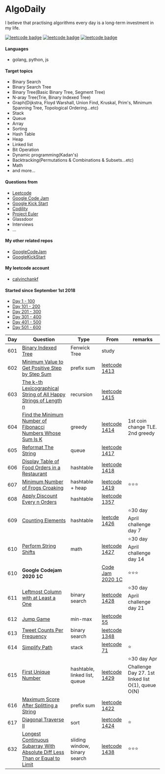 # AlgoDaily

I believe that practising algorithms every day is a long-term investment in my life.

[![leetcode badge](https://leetcode-badge.chyroc.cn/?name=calvinchankf&leetcode_badge_style=leetcode%20solved/total-{{.solved_question}}/{{.all_question}}-{{if%20le%20.solved_question_rate_float%200.3}}red.svg{{else%20if%20le%20.solved_question_rate_float%200.5}}yellow.svg{{else}}green.svg{{end}}&refresh=true)](https://leetcode.com/calvinchankf/)
[![leetcode badge](https://leetcode-badge.chyroc.cn/?name=calvinchankf&leetcode_badge_style=leetcode%20submission-{{.accepted_submission_rate}}-{{%20if%20le%20.accepted_submission_rate_float%200.3}}red{{%20else%20if%20le%20.solved_question_rate_float%200.6}}green{{%20else%20}}yellow{{%20end%20}}.svg&refresh=true)](https://leetcode.com/calvinchankf/)
[![leetcode badge](https://leetcode-badge.chyroc.cn/?name=calvinchankf&leetcode_badge_style=leetcode%20ranking-{{.ranking}}-green.svg&refresh=true)](https://leetcode.com/calvinchankf/)

#### Languages

-   golang, python, js

#### Target topics

-   Binary Search
-   Binary Search Tree
-   Binary Tree(Basic Binary Tree, Segment Tree)
-   N-aray Tree(Trie, Binary Indexed Tree)
-   Graph(Dijkstra, Floyd Warshall, Union Find, Kruskal, Prim's, Minimum Spanning Tree, Topological Ordering...etc)
-   Stack
-   Queue
-   Array
-   Sorting
-   Hash Table
-   Heap
-   Linked list
-   Bit Operation
-   Dynamic programming(Kadan's)
-   Backtracking(Permutations & Combinations & Subsets...etc)
-   Math
-   and more...

#### Questions from

-   [Leetcode](https://leetcode.com)
-   [Google Code Jam](https://codingcompetitions.withgoogle.com/codejam)
-   [Google Kick Start](https://codingcompetitions.withgoogle.com/kickstart/)
-   [Codility](https://app.codility.com/programmers/lessons/)
-   [Project Euler](https://projecteuler.net)
-   Glassdoor
-   Interviews
-   ...

#### My other related repos

-   [GoogleCodeJam](https://github.com/calvinchankf/GoogleCodeJam)
-   [GoogleKickStart](https://github.com/calvinchankf/GoogleKickStart)

#### My leetcode account

-   [calvinchankf](https://leetcode.com/calvinchankf/)

#### Started since September 1st 2018

-   [Day 1 - 100](./markdowns/day1-100.md)
-   [Day 101 - 200](./markdowns/day101-200.md)
-   [Day 201 - 300](./markdowns/day201-300.md)
-   [Day 301 - 400](./markdowns/day301-400.md)
-   [Day 401 - 500](./markdowns/day401-500.md)
-   [Day 501 - 600](./markdowns/day501-600.md)

| Day | Question                                                                                                                                                                | Type                          | From                                                                                                                       | remarks                                                          |
| --- | ----------------------------------------------------------------------------------------------------------------------------------------------------------------------- | ----------------------------- | -------------------------------------------------------------------------------------------------------------------------- | ---------------------------------------------------------------- |
| 601 | [Binary Indexed Tree](/miscellaneous/binary-indexed-tree/)                                                                                                              | Fenwick Tree                  | study                                                                                                                      |                                                                  |
| 602 | [Minimum Value to Get Positive Step by Step Sum](/leetcode/1413-minimum-value-to-get-positive-step-by-step-sum)                                                         | prefix sum                    | [leetcode 1413](https://leetcode.com/problems/minimum-value-to-get-positive-step-by-step-sum/)                             |                                                                  |
| 603 | [The k-th Lexicographical String of All Happy Strings of Length n](/leetcode/1415-the-k-th-lexicographical-string-of-all-happy-strings-of-length-n)                     | recursion                     | [leetcode 1415](https://leetcode.com/problems/the-k-th-lexicographical-string-of-all-happy-strings-of-length-n/)           |                                                                  |
| 604 | [Find the Minimum Number of Fibonacci Numbers Whose Sum Is K](/leetcode/1414-find-the-minimum-number-of-fibonacci-numbers-whose-sum-is-k)                               | greedy                        | [leetcode 1414](https://leetcode.com/problems/find-the-minimum-number-of-fibonacci-numbers-whose-sum-is-k/)                | 1st coin change TLE. 2nd greedy                                  |
| 605 | [Reformat The String](/leetcode/1417-reformat-the-string)                                                                                                               | queue                         | [leetcode 1417](https://leetcode.com/problems/reformat-the-string/)                                                        |
| 606 | [Display Table of Food Orders in a Restaurant](/leetcode/1418-display-table-of-food-orders-in-a-restaurant)                                                             | hashtable                     | [leetcode 1418](https://leetcode.com/problems/display-table-of-food-orders-in-a-restaurant/)                               |                                                                  |
| 607 | [Minimum Number of Frogs Croaking](/leetcode/1419-minimum-number-of-frogs-croaking)                                                                                     | hashtable + heap              | [leetcode 1419](https://leetcode.com/problems/minimum-number-of-frogs-croaking/)                                           | ⭐️⭐️⭐️                                                        |
| 608 | [Apply Discount Every n Orders](/leetcode/1357-apply-discount-every-n-orders)                                                                                           | hashtable                     | [leetcode 1357](https://leetcode.com/problems/apply-discount-every-n-orders/)                                              |                                                                  |
| 609 | [Counting Elements](/leetcode/1426-counting-elements/)                                                                                                                  | hashtable                     | [leetcde 1426](https://leetcode.com/problems/counting-elements/)                                                           | ⭐30 day April challenge day 7                                   |
| 610 | [Perform String Shifts](/leetcode/1427-perform-string-shifts/)                                                                                                          | math                          | [leetcode 1427](https://leetcode.com/problems/perform-string-shifts/)                                                      | ⭐30 day April challenge day 14                                  |
| 610 | **Google Codejam 2020 1C**                                                                                                                                              |                               | [Code Jam 2020 1C](https://github.com/calvinchankf/GoogleCodeJam/blob/master/2020/1c/result.md)                            | ⭐️⭐️⭐️                                                        |
| 611 | [Leftmost Column with at Least a One](/leetcode/challenge/1428-leftmost-column-with-at-least-a-one/)                                                                    | binary search                 | [leetcode 1428](https://leetcode.com/problems/leftmost-column-with-at-least-a-one/)                                        | ⭐30 day April challenge day 21                                  |
| 612 | [Jump Game](/leetcode/55-jump-game)                                                                                                                                     | min-max                       | [leetcode 55](https://leetcode.com/problems/jump-game/)                                                                    |                                                                  |
| 613 | [Tweet Counts Per Frequency](/leetcode/1348-tweet-counts-per-frequency)                                                                                                 | binary search                 | [leetcode 1348](https://leetcode.com/problems/tweet-counts-per-frequency/)                                                 |                                                                  |
| 614 | [Simplify Path](/leetcode/71-simplify-path)                                                                                                                             | stack                         | [leetcode 71](https://leetcode.com/problems/simplify-path/)                                                                | ⭐️                                                              |
| 615 | [First Unique Number](/leetcode/1429-first-unique-number)                                                                                                               | hashtable, linked list, queue | [leetcode 1429](https://leetcode.com/problems/first-unique-number/)                                                        | ⭐️30 day Apr Challenge Day 27. 1st linked list O(1), queue O(N) |
| 616 | [Maximum Score After Splitting a String](/leetcode/1422-maximum-score-after-splitting-a-string)                                                                         | prefix sum                    | [leetcode 1422](https://leetcode.com/problems/maximum-score-after-splitting-a-string/)                                     |
| 617 | [Diagonal Traverse II](/leetcode/1424-diagonal-traverse-ii)                                                                                                             | sort                          | [leetcode 1424](https://leetcode.com/problems/diagonal-traverse-ii/)                                                       | ⭐️                                                              |
| 632 | [Longest Continuous Subarray With Absolute Diff Less Than or Equal to Limit](/leetcode/1438-longest-continuous-subarray-with-absolute-diff-less-than-or-equal-to-limit) | sliding window, binary search | [leetcode 1438](https://leetcode.com/problems/longest-continuous-subarray-with-absolute-diff-less-than-or-equal-to-limit/) | ⭐️⭐️⭐️                                                        |
